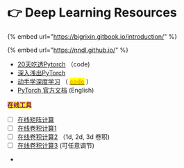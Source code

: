 # 👉 Deep Learning Resources

{% embed url="https://bigrixin.gitbook.io/introduction/" %}

{% embed url="https://nndl.github.io/" %}

* [20天吃透Pytorch](https://github.com/lyhue1991/eat\_pytorch\_in\_20\_days) （code)
* [深入浅出PyTorch](https://datawhalechina.github.io/thorough-pytorch/index.html)
* [动手学深度学习](https://zh.d2l.ai/index.html) （ [<mark style="color:orange;">**code**</mark>](https://github.com/ShusenTang/Dive-into-DL-PyTorch) ）
* [PyTorch 官方文档](https://pytorch.org/docs/stable/index.html) (English)





<mark style="color:purple;">**在线工具**</mark>

* [ ] [在线矩阵计算](https://matrixcalc.org/zh-TW/)
* [ ] [在线卷积计算1](http://www.sqflash.com/cal.html)
* [ ] [在线卷积计算2](https://asiltureli.github.io/Convolution-Layer-Calculator/) （1d, 2d, 3d 卷积)
* [ ] [在线卷积计算3](https://madebyollin.github.io/convnet-calculator/)   (可任意调节)
*
